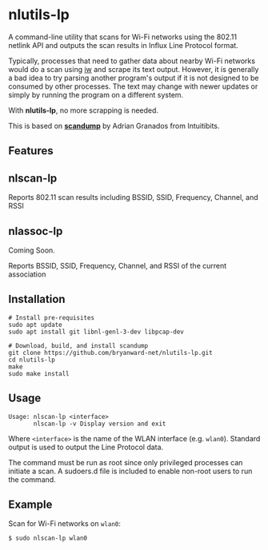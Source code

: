 # nlutils-lp

A command-line utility that scans for Wi-Fi networks using the 802.11 netlink API and outputs the scan results in Influx Line Protocol format.

Typically, processes that need to gather data about nearby Wi-Fi networks would do a scan using [iw](https://wireless.wiki.kernel.org/en/users/documentation/iw) and scrape its text output. However, it is generally a bad idea to try parsing another program's output if it is not designed to be consumed by other processes. The text may change with newer updates or simply by running the program on a different system. 

With **nlutils-lp**, no more scrapping is needed.

This is based on [**scandump**](https://github.com/intuitibits/scandump) by Adrian Granados from Intuitibits.

## Features

## nlscan-lp

Reports 802.11 scan results including BSSID, SSID, Frequency, Channel, and RSSI

## nlassoc-lp

Coming Soon.

Reports BSSID, SSID, Frequency, Channel, and RSSI of the current association

## Installation

```shell
# Install pre-requisites
sudo apt update
sudo apt install git libnl-genl-3-dev libpcap-dev

# Download, build, and install scandump
git clone https://github.com/bryanward-net/nlutils-lp.git
cd nlutils-lp
make
sudo make install
```

## Usage

```shell
Usage: nlscan-lp <interface>
       nlscan-lp -v	Display version and exit
```

Where `<interface>` is the name of the WLAN interface (e.g. `wlan0`).  Standard output is used to output the Line Protocol data.

The command must be run as root since only privileged processes can initiate a scan.
A sudoers.d file is included to enable non-root users to run the command.

## Example

Scan for Wi-Fi networks on `wlan0`:
```console
$ sudo nlscan-lp wlan0
```

